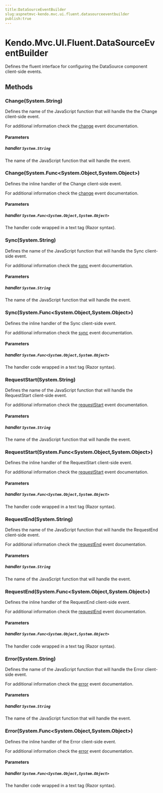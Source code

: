 ```yaml
---
title:DataSourceEventBuilder
slug:aspnetmvc-kendo.mvc.ui.fluent.datasourceeventbuilder
publish:true
---
```


# Kendo.Mvc.UI.Fluent.DataSourceEventBuilder
Defines the fluent interface for configuring the DataSource component client-side events.



## Methods

### Change(System.String)
Defines the name of the JavaScript function that will handle the the Change client-side event.

For additional information check the [change](/api/framework/datasource#events-change) event documentation.



#### Parameters

##### handler `System.String`
The name of the JavaScript function that will handle the event.




### Change(System.Func\<System.Object,System.Object\>)
Defines the inline handler of the Change client-side event.

For additional information check the [change](/api/framework/datasource#events-change) event documentation.



#### Parameters

##### handler `System.Func<System.Object,System.Object>`
The handler code wrapped in a text tag (Razor syntax).




### Sync(System.String)
Defines the name of the JavaScript function that will handle the Sync client-side event.

For additional information check the [sync](/api/framework/datasource#events-sync) event documentation.



#### Parameters

##### handler `System.String`
The name of the JavaScript function that will handle the event.




### Sync(System.Func\<System.Object,System.Object\>)
Defines the inline handler of the Sync client-side event.

For additional information check the [sync](/api/framework/datasource#events-sync) event documentation.



#### Parameters

##### handler `System.Func<System.Object,System.Object>`
The handler code wrapped in a text tag (Razor syntax).




### RequestStart(System.String)
Defines the name of the JavaScript function that will handle the RequestStart client-side event.

For additional information check the [requestStart](/api/framework/datasource#events-requestStart) event documentation.



#### Parameters

##### handler `System.String`
The name of the JavaScript function that will handle the event.




### RequestStart(System.Func\<System.Object,System.Object\>)
Defines the inline handler of the RequestStart client-side event.

For additional information check the [requestStart](/api/framework/datasource#events-requestStart) event documentation.



#### Parameters

##### handler `System.Func<System.Object,System.Object>`
The handler code wrapped in a text tag (Razor syntax).




### RequestEnd(System.String)
Defines the name of the JavaScript function that will handle the RequestEnd client-side event.

For additional information check the [requestEnd](/api/framework/datasource#events-requestEnd) event documentation.



#### Parameters

##### handler `System.String`
The name of the JavaScript function that will handle the event.




### RequestEnd(System.Func\<System.Object,System.Object\>)
Defines the inline handler of the RequestEnd client-side event.

For additional information check the [requestEnd](/api/framework/datasource#events-requestEnd) event documentation.



#### Parameters

##### handler `System.Func<System.Object,System.Object>`
The handler code wrapped in a text tag (Razor syntax).




### Error(System.String)
Defines the name of the JavaScript function that will handle the Error client-side event.

For additional information check the [error](/api/framework/datasource#events-error) event documentation.



#### Parameters

##### handler `System.String`
The name of the JavaScript function that will handle the event.




### Error(System.Func\<System.Object,System.Object\>)
Defines the inline handler of the Error client-side event.

For additional information check the [error](/api/framework/datasource#events-error) event documentation.



#### Parameters

##### handler `System.Func<System.Object,System.Object>`
The handler code wrapped in a text tag (Razor syntax).





